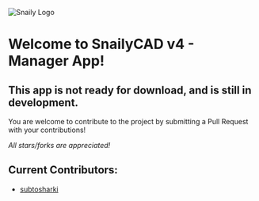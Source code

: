 ![Snaily Logo](https://cdn.discordapp.com/icons/792479048457912360/ff79c64529f419c246851a2d4dabad6d.webp?size=96)
# Welcome to SnailyCAD v4 - Manager App!
## This app is not ready for download, and is still in development.

You are welcome to contribute to the project by submitting a Pull Request with your contributions!

_All stars/forks are appreciated!_

## Current Contributors:
- [subtosharki](https://github.com/subtosharki)
